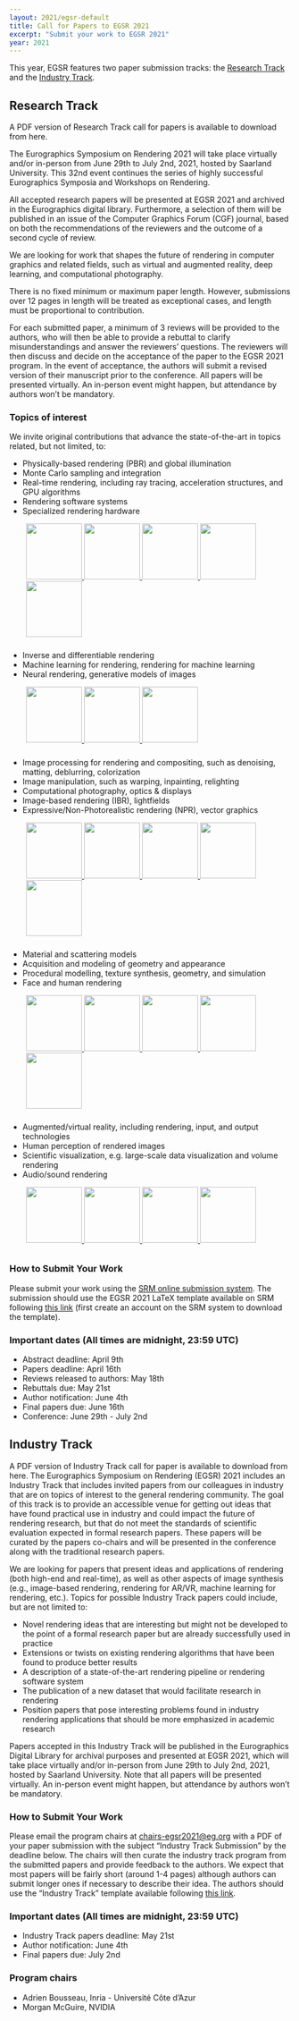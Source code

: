 ```yaml
---
layout: 2021/egsr-default
title: Call for Papers to EGSR 2021
excerpt: "Submit your work to EGSR 2021"
year: 2021
---
```



This year, EGSR features two paper submission tracks: the <a href="#research">Research Track</a> and the <a href="#industry">Industry Track</a>.

<a id="research"></a>

## Research Track

A PDF version of Research Track call for papers is available to download from here.

The Eurographics Symposium on Rendering 2021 will take place virtually and/or in-person from June 29th to July 2nd, 2021, hosted by Saarland University. This 32nd event continues the series of highly successful Eurographics Symposia and Workshops on Rendering.

All accepted research papers will be presented at EGSR 2021 and archived in the Eurographics digital library. Furthermore, a selection of them will be published in an issue of the Computer Graphics Forum (CGF) journal, based on both the recommendations of the reviewers and the outcome of a second cycle of review.

We are looking for work that shapes the future of rendering in computer graphics and related fields, such as virtual and augmented reality, deep learning, and computational photography.

There is no fixed minimum or maximum paper length. However, submissions over 12 pages in length will be treated as exceptional cases, and length must be proportional to contribution.

For each submitted paper, a minimum of 3 reviews will be provided to the authors, who will then be able to provide a rebuttal to clarify misunderstandings and answer the reviewers’ questions. The reviewers will then discuss and decide on the acceptance of the paper to the EGSR 2021 program. In the event of acceptance, the authors will submit a revised version of their manuscript prior to the conference. All papers will be presented virtually. An in-person event might happen, but attendance by authors won’t be mandatory.

### Topics of interest

We invite original contributions that advance the state-of-the-art in topics related, but not limited, to:

- Physically-based rendering (PBR) and global illumination
- Monte Carlo sampling and integration
- Real-time rendering, including ray tracing, acceleration structures, and GPU algorithms
- Rendering software systems
- Specialized rendering hardware

<div style="padding-left: 30px; padding-bottom: 10px;" >
<a href="http://cg.ivd.kit.edu/uplifting.php" target="_blank" rel="noopener noreferrer">
    <img src="../banner/fluorescence.png" height="100">
</a>
<a href="https://eheitzresearch.wordpress.com/792-2/" target="_blank" rel="noopener noreferrer">
    <img src="../banner/trianglecut.png" height="100">
</a>
<a href="https://cs.dartmouth.edu/~wjarosz/publications/marco19progressive.html" target="_blank" rel="noopener noreferrer">
    <img src="../banner/photon_beams.jpg" height="100">
</a>
<a href="http://cim.mcgill.ca/~derek/publication.html?id=87" target="_blank" rel="noopener noreferrer">
    <img src="../banner/Impulse-Volume-Baking.png" height="100">
</a>
<a href="https://casual-effects.com/research/Hart2020Sampling/index.html" target="_blank" rel="noopener noreferrer">
    <img src="../banner/dragon_sampling.png" height="100">
</a>
</div>

- Inverse and differentiable rendering
- Machine learning for rendering, rendering for machine learning
- Neural rendering, generative models of images


<div style="padding-left: 30px; padding-bottom: 10px;">
<a href="https://users.cg.tuwien.ac.at/zsolnai/gfx/photorealistic-material-editing/" target="_blank" rel="noopener noreferrer">
    <img src="../banner/learning_image_manip.jpg" height="100">
</a>
<a href="https://github.com/viscom-ulm/GINN" target="_blank" rel="noopener noreferrer">
    <img src="../banner/learning_transport.jpg" height="100">
</a>
<a href="https://team.inria.fr/graphdeco/fr/projects/large-scale-materials/" target="_blank" rel="noopener noreferrer">
    <img src="../banner/learning_svbrdf.png" height="100">
</a>
</div>

- Image processing for rendering and compositing, such as denoising, matting, deblurring, colorization
- Image manipulation, such as warping, inpainting, relighting
- Computational photography, optics &amp; displays
- Image-based rendering (IBR), lightfields
- Expressive/Non-Photorealistic rendering (NPR), vector graphics


<div style="padding-left: 30px; padding-bottom: 10px;">
<a href="http://wp.doc.ic.ac.uk/rgi/project/single-shot-layered-reflectance-separation-using-a-polarized-light-field-camera/" target="_blank" rel="noopener noreferrer">
    <img src="../banner/lightfield_camera.jpg" height="100">
</a>
<a href="http://hhoppe.com/proj/videomorph/" target="_blank" rel="noopener noreferrer">
    <img src="../banner/videomorph.jpg" height="100">
</a>
<a href="https://dcgi.fel.cvut.cz/home/sykorad/cmn.html" target="_blank" rel="noopener noreferrer">
    <img src="../banner/color_me_noisy.png" height="100">
</a>
<a href="https://github.com/luanfujun/deep-painterly-harmonization" target="_blank" rel="noopener noreferrer">
    <img src="../banner/deep_painterly.png" height="100">
</a>
<a href="https://github.com/chufengxiao/Example-based-Colorization-via-Dense-Encoding-Pyramids" target="_blank" rel="noopener noreferrer">
    <img src="../banner/colorization.png" height="100">
</a>
</div>


- Material and scattering models
- Acquisition and modeling of geometry and appearance
- Procedural modelling, texture synthesis, geometry, and simulation
- Face and human rendering

<div style="padding-left: 30px; padding-bottom: 10px;">
<a href="https://pure.york.ac.uk/portal/en/publications/practical-measurement-and-reconstruction-of-spectral-skin-reflectance(74f105b8-c195-45da-b1fa-b55e3b0129b6).html">
    <img src="../banner/skin.png" height="100">
</a>
<a href="https://www.cs.cornell.edu/projects/ctcloth/#proc-egsr17" target="_blank" rel="noopener noreferrer">
    <img src="../banner/fibers.jpg" height="100">
</a>
<a href="https://cg.cs.uni-bonn.de/en/publications/paper-details/kneiphof-2019-iridescence/" target="_blank" rel="noopener noreferrer">
    <img src="../banner/iridescence.png" height="100">
</a>
<a href="https://shuangz.com/projects/stocmed-egsr20/" target="_blank" rel="noopener noreferrer">
    <img src="../banner/granular.png" height="100">
</a>
<a href="http://www.cs.wm.edu/~ppeers/showPublication.php?id=Bieron:2020:ABF" target="_blank" rel="noopener noreferrer">
    <img src="../banner/brdf.png" height="100">
</a>
</div>

- Augmented/virtual reality, including rendering, input, and output technologies
- Human perception of rendered images
- Scientific visualization, e.g. large-scale data visualization and volume rendering
- Audio/sound rendering

<div style="padding-left: 30px; padding-bottom: 10px;">
<a href="https://www.lgdv.tf.fau.de/publicationen/adaptive-temporal-sampling-for-volumetric-path-tracing-of-medical-data/" target="_blank" rel="noopener noreferrer">
    <img src="../banner/medical.png" height="100">
</a>
<a href="https://research.nvidia.com/publication/filtering-environment-illumination-interactive-physically-based-rendering-mixed-reality" target="_blank" rel="noopener noreferrer">
    <img src="../banner/augmented_reality.png" height="100">
</a>
<a href="https://graphics.tudelft.nl/Publications-new/2015/KRMES15/" target="_blank" rel="noopener noreferrer">
    <img src="../banner/perception.png" height="100">
</a>
<a href="https://onlinelibrary.wiley.com/doi/abs/10.1111/cgf.13152" target="_blank" rel="noopener noreferrer">
    <img src="../banner/solar_exposure.png" height="100">
</a>
</div>



### How to Submit Your Work

Please submit your work using the [SRM online submission system](https://srmv2.eg.org/COMFy/Conference/SR_2021). The submission should use the EGSR 2021 LaTeX template available on SRM following [this link](https://srmv2.eg.org/COMFy/Conference/SR_2021/GetConferenceFile?fileID=12114) (first create an account on the SRM system to download the template).

### Important dates (All times are midnight, 23:59 UTC)

- Abstract deadline: April 9th
- Papers deadline: April 16th
- Reviews released to authors: May 18th
- Rebuttals due: May 21st
- Author notification: June 4th
- Final papers due: June 16th
- Conference: June 29th - July 2nd

<a id="industry"></a>

## Industry Track

A PDF version of Industry Track call for paper is available to download from here.
The Eurographics Symposium on Rendering (EGSR) 2021 includes an Industry Track that includes invited papers from our colleagues in industry that are on topics of interest to the general rendering community. The goal of this track is to provide an accessible venue for getting out ideas that have found practical use in industry and could impact the future of rendering research, but that do not meet the standards of scientific evaluation expected in formal research papers. These papers will be curated by the papers co-chairs and will be presented in the conference along with the traditional research papers.

We are looking for papers that present ideas and applications of rendering (both high-end and real-time), as well as other aspects of image synthesis (e.g., image-based rendering, rendering for AR/VR, machine learning for rendering, etc.). Topics for possible Industry Track papers could include, but are not limited to:

- Novel rendering ideas that are interesting but might not be developed to the point of a formal research paper but are already successfully used in practice
- Extensions or twists on existing rendering algorithms that have been found to produce better results
- A description of a state-of-the-art rendering pipeline or rendering software system
- The publication of a new dataset that would facilitate research in rendering
- Position papers that pose interesting problems found in industry rendering applications that should be more emphasized in academic research

Papers accepted in this Industry Track will be published in the Eurographics Digital Library for archival purposes and presented at EGSR 2021, which will take place virtually and/or in-person from June 29th to July 2nd, 2021, hosted by Saarland University. Note that all papers will be presented virtually. An in-person event might happen, but attendance by authors won’t be mandatory.

### How to Submit Your Work

Please email the program chairs at chairs-egsr2021@eg.org with a PDF of your paper submission with the subject “Industry Track Submission” by the deadline below. The chairs will then curate the industry track program from the submitted papers and provide feedback to the authors. We expect that most papers will be fairly short (around 1-4 pages) although authors can submit longer ones if necessary to describe their idea. The authors should use the “Industry Track” template available following [this link](https://srmv2.eg.org/COMFy/Conference/SR_2021/GetConferenceFile?fileID=12115).

### Important dates (All times are midnight, 23:59 UTC)

- Industry Track papers deadline: May 21st
- Author notification: June 4th
- Final papers due: July 2nd

### Program chairs
- Adrien Bousseau, Inria - Université Côte d’Azur
- Morgan McGuire, NVIDIA
